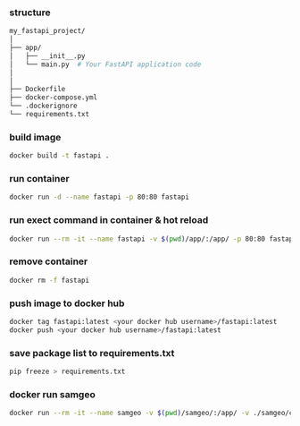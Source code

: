 ### structure
```bash
my_fastapi_project/
│
├── app/
│   ├── __init__.py
│   └── main.py  # Your FastAPI application code
│   
│
├── Dockerfile
├── docker-compose.yml
└── .dockerignore
└── requirements.txt
```

### build image
```bash
docker build -t fastapi .
```

### run container 
```bash
docker run -d --name fastapi -p 80:80 fastapi
```

### run exect command in container & hot reload
```bash
docker run --rm -it --name fastapi -v $(pwd)/app/:/app/ -p 80:80 fastapi /start-reload.sh
```

### remove container
```bash
docker rm -f fastapi
```

### push image to docker hub
```bash
docker tag fastapi:latest <your docker hub username>/fastapi:latest
docker push <your docker hub username>/fastapi:latest
```


### save package list to requirements.txt
```bash 
pip freeze > requirements.txt
```

### docker run samgeo
```bash
docker run --rm -it --name samgeo -v $(pwd)/samgeo/:/app/ -v ./samgeo/checkpoints/:/root/.cache/torch/hub/checkpoints/ samgeo
```